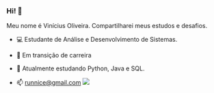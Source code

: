 ### Hi! 👋

Meu nome é Vinícius Oliveira. Compartilharei meus estudos e desafios.

- 💻 Estudante de Análise e Desenvolvimento de Sistemas.

- 🚧 Em transição de carreira

- 🌱 Atualmente estudando Python, Java e SQL.

- 📫 runnice@gmail.com [<img src="https://img.shields.io/badge/linkedin-%230077B5.svg?&style=for-the-badge&logo=linkedin&logoColor=white" />](https://www.linkedin.com/in/vinicius-oliveira-19887a1ba/)

  ```
   
  ```


